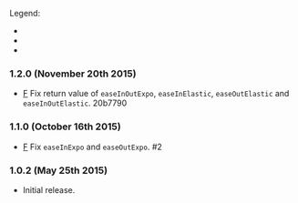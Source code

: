 Legend:

- [B]: Breaking
- [F]: Fix
- [I]: Improvement

### 1.2.0 (November 20th 2015)
- [F] Fix return value of `easeInOutExpo`, `easeInElastic`, `easeOutElastic` and `easeInOutElastic`. 20b7790

### 1.1.0 (October 16th 2015)
- [F] Fix `easeInExpo` and `easeOutExpo`. #2

### 1.0.2 (May 25th 2015)
- Initial release.
